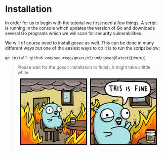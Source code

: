 # Installation

In order for us to begin with the tutorial we first need a few things. A script is running in the console which updates the version of Go and downloads several Go programs which we will scan for security vulnerabilities.

We will of course need to install *gosec* as well. This can be done in many different ways but one of the easiest ways to do it is to run the script below:

`go install github.com/securego/gosec/v2/cmd/gosec@latest`{{exec}}

> Please wait for the *gosec* installation to finish, it might take a little while. <a href="path/to/your-image.jpg" target="_blank">
    ![meme](../assets/fire.png)
</a>